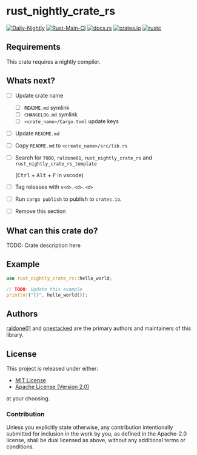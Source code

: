 # rust_nightly_crate_rs

[![Daily-Nightly](https://github.com/raldone01/rust_nightly_crate_rs_template/actions/workflows/rust_daily_nightly_check.yml/badge.svg)](https://github.com/raldone01/rust_nightly_crate_rs_template/actions/workflows/rust_daily_nightly_check.yml)
[![Rust-Main-CI](https://github.com/raldone01/rust_nightly_crate_rs_template/actions/workflows/rust_main.yml/badge.svg)](https://github.com/raldone01/rust_nightly_crate_rs_template/actions/workflows/rust_main.yml)
[![docs.rs](https://docs.rs/rust_nightly_crate_rs_template/badge.svg)](https://docs.rs/rust_nightly_crate_rs_template)
[![crates.io](https://img.shields.io/crates/v/rust_nightly_crate_rs_template.svg)](https://crates.io/crates/rust_nightly_crate_rs_template)
[![rustc](https://img.shields.io/badge/rustc-nightly-lightgrey)](https://doc.rust-lang.org/nightly/std/)

<!-- The rest of this section comes straight from the crate docs from the source. -->

## Requirements

This crate requires a nightly compiler.

## Whats next?

* [ ] Update crate name
  - [ ] `README.md` symlink
  - [ ] `CHANGELOG.md` symlink
  - [ ] `<crate_name>/Cargo.toml` update keys
* [ ] Update `README.md`
* [ ] Copy `README.md` to `<create_name>/src/lib.rs`
* [ ] Search for `TODO`, `raldone01`, `rust_nightly_crate_rs` and `rust_nightly_crate_rs_template`

   (<kbd>Ctrl</kbd> + <kbd>Alt</kbd> + <kbd>F</kbd> in vscode)
* [ ] Tag releases with `v<d>.<d>.<d>`
* [ ] Run `cargo publish` to publish to `crates.io`.
* [ ] Remove this section

## What can this crate do?

TODO: Crate description here

## Example

```rust
use rust_nightly_crate_rs::hello_world;

// TODO: Update this example
println!("{}", hello_world());
```

## Authors

[raldone01](https://github.com/raldone01) and [onestacked](https://github.com/chriss0612) are the primary authors and maintainers of this library.

## License

This project is released under either:

- [MIT License](https://github.com/raldone01/const_sort_rs/blob/main/LICENSE-MIT)
- [Apache License (Version 2.0)](https://github.com/raldone01/const_sort_rs/blob/main/LICENSE-APACHE)

at your choosing.

### Contribution

Unless you explicitly state otherwise, any contribution intentionally
submitted for inclusion in the work by you, as defined in the Apache-2.0
license, shall be dual licensed as above, without any additional terms or
conditions.
